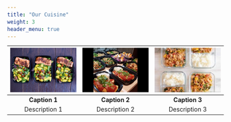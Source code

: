 ```yaml
---
title: "Our Cuisine"
weight: 3
header_menu: true
---
```


| ![Image 1](/images/image1.jpg) | ![Image 2](/images/image2.jpg) | ![Image 3](/images/image3.jpg) |
|:-----------------------------:|:-----------------------------:|:-----------------------------:|
| **Caption 1**                | **Caption 2**                | **Caption 3**                |
| Description 1                | Description 2                | Description 3                |

